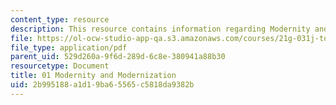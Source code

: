 ```yaml
---
content_type: resource
description: This resource contains information regarding Modernity and Modernization.
file: https://ol-ocw-studio-app-qa.s3.amazonaws.com/courses/21g-031j-topics-in-the-avant-garde-in-literature-and-cinema-spring-2003/2b995188a1d19ba65565c5818da9382b_MIT21G_031JS03_1modernity.pdf
file_type: application/pdf
parent_uid: 529d260a-9f6d-289d-6c8e-380941a88b30
resourcetype: Document
title: 01 Modernity and Modernization
uid: 2b995188-a1d1-9ba6-5565-c5818da9382b
---
```

